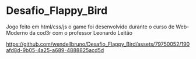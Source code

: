 # Desafio_Flappy_Bird
Jogo feito em html/css/js 
o game foi desenvolvido durante o curso de Web-Moderno da cod3r com o professor Leonardo Leitão

https://github.com/wendellbruno/Desafio_Flappy_Bird/assets/79750052/190afd8d-9b05-4a25-a689-4888825acd5d

